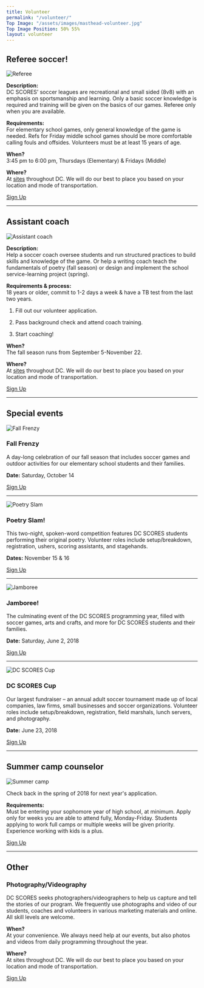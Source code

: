 ```yaml
---
title: Volunteer
permalink: "/volunteer/"
Top Image: "/assets/images/masthead-volunteer.jpg"
Top Image Position: 50% 55%
layout: volunteer
---
```


<span id="volunteer-referee"></span>
## Referee soccer!

![Referee](/uploads/volunteer-referee-float-left.jpg)

**Description:**  
DC SCORES’ soccer leagues are recreational and small sided (8v8) with an emphasis on sportsmanship and learning. ​Only a basic soccer knowledge is required and training will be given on the basics of our games.  Referee only when you are available.

**Requirements:**  
For elementary school games, only general knowledge of the game is needed.
Refs for Friday middle school games should be more comfortable calling fouls and offsides.
​Volunteers must be at least 15 years of age.

**When?**  
3:45 pm to 6:00 pm, Thursdays (Elementary) & Fridays (Middle)

**Where?**  
At <a href="/our-program/program-sites/" target="_blank">sites</a> throughout DC. We will do our best to place you based on your location and mode of transportation.

<a href="http://www.americascores.org/affiliates/dc/volunteer/volunteerapplication" class="Article-contentButton" target="_blank">
  <i class="Icon  Icon-document"></i>
  Sign Up
</a>

---

<span id="volunteer-assistant-coach"></span>
## Assistant coach

![Assistant coach](/uploads/volunteer-assistant-coach-float-left.jpg)

**Description:**  
Help a soccer coach oversee students and run structured practices to build skills and knowledge of the game. Or help a writing coach teach the fundamentals of poetry (fall season) or design and implement the school service-learning project (spring).

**Requirements & process:**  
18 years or older, commit to 1-2 days a week & have a TB test from the last two years.﻿﻿
1. Fill out our volunteer application.

2. Pass background check and attend coach training.

3. Start coaching!

**When?**  
The fall season runs from September 5-November 22.

**Where?**  
At <a href="/our-program/program-sites/" target="_blank">sites</a> throughout DC. We will do our best to place you based on your location and mode of transportation.

<a href="http://www.americascores.org/affiliates/dc/volunteer/volunteerapplication" class="Article-contentButton" target="_blank">
  <i class="Icon  Icon-document"></i>
  Sign Up
</a>

---

<span id="volunteer-special-events"></span>
## Special events

![Fall Frenzy](/uploads/volunteer-fall-frenzy-float-left-small.jpg)

### Fall Frenzy

A day-long celebration of our fall season that includes soccer games and outdoor activities for our elementary school students and their families.

**Date:** Saturday, October 14

<a href="http://www.americascores.org/affiliates/dc/volunteer/volunteerapplication" class="Article-contentButton" target="_blank">
  <i class="Icon  Icon-document"></i>
  Sign Up
</a>

---

![Poetry Slam](/uploads/volunteer-poetry-slam-float-right.jpg)

### Poetry Slam!

This two-night, spoken-word competition features DC SCORES students performing their original poetry. Volunteer roles include setup/breakdown, registration, ushers, scoring assistants, and stagehands.

**Dates:** November 15 & 16

<a href="http://www.americascores.org/affiliates/dc/volunteer/volunteerapplication" class="Article-contentButton" target="_blank">
  <i class="Icon  Icon-document"></i>
  Sign Up
</a>

---

![Jamboree](/uploads/volunteer-jamboree-float-left-small.jpg)

### Jamboree!

The culminating event of the DC SCORES programming year, filled with soccer games, arts and crafts, and more for DC SCORES students and their families.

**Date:** Saturday, June 2, 2018

<a href="http://www.americascores.org/affiliates/dc/volunteer/volunteerapplication" class="Article-contentButton" target="_blank">
  <i class="Icon  Icon-document"></i>
  Sign Up
</a>

---

![DC SCORES Cup](/uploads/volunteer-scores-cup-float-right.jpg)

### DC SCORES Cup

Our largest fundraiser – an annual adult soccer tournament made up of local companies, law firms, small businesses and soccer organizations. Volunteer roles include setup/breakdown, registration, field marshals, lunch servers, and photography.

**Date:** June 23, 2018

<a href="http://www.americascores.org/affiliates/dc/volunteer/volunteerapplication" class="Article-contentButton" target="_blank">
  <i class="Icon  Icon-document"></i>
  Sign Up
</a>

---

<span id="volunteer-summer-camp"></span>
## Summer camp counselor

![Summer camp](/uploads/volunteer-summer-camp-float-left.jpg)

Check back in the spring of 2018 for next year's application.

**Requirements:**  
Must be entering your sophomore year of high school, at minimum.
Apply only for weeks you are able to attend fully, Monday-Friday.
Students applying to work full camps or multiple weeks will be given priority.
Experience working with kids is a plus.

<a href="http://www.americascores.org/affiliates/dc/volunteer/volunteerapplication" class="Article-contentButton" target="_blank">
  <i class="Icon  Icon-document"></i>
  Sign Up
</a>

---

<span id="volunteer-other"></span>
## Other

### Photography/Videography

DC SCORES seeks photographers/videographers to help us capture and tell the stories of our program. We frequently use photographs and video of our students, coaches and volunteers in various marketing materials and online. All skill levels are welcome.

**When?**  
At your convenience. We always need help at our events, but also photos and videos from daily programming throughout the year.

**Where?**  
At sites throughout DC. We will do our best to place you based on your location and mode of transportation.

<a href="http://www.americascores.org/affiliates/dc/volunteer/volunteerapplication" class="Article-contentButton" target="_blank">
  <i class="Icon  Icon-document"></i>
  Sign Up
</a>



























